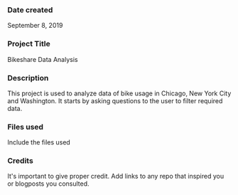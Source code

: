 ### Date created
September 8, 2019

### Project Title
Bikeshare Data Analysis

### Description
This project is used to analyze data of bike usage in Chicago, New York City and Washington. It starts by asking questions to the user to filter required data.

### Files used
Include the files used

### Credits
It's important to give proper credit. Add links to any repo that inspired you or blogposts you consulted.
